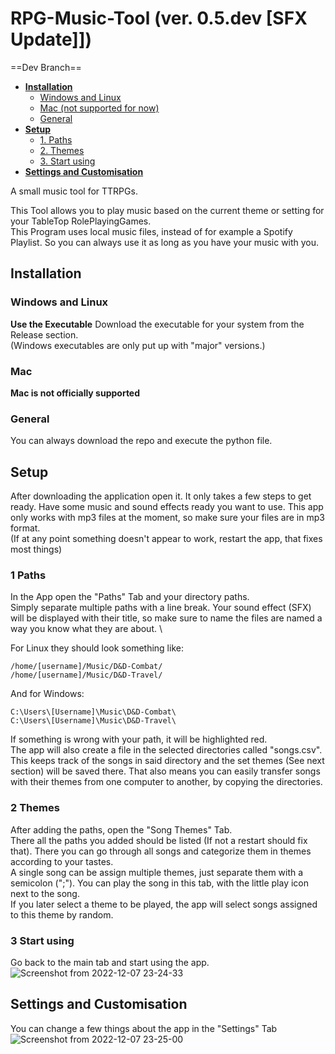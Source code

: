 # RPG-Music-Tool (ver. 0.5.dev [SFX Update]])

==Dev Branch==

- **[Installation](#installation)**
	- [Windows and Linux](#windows-and-linux)
	- [Mac (not supported for now)](#mac)
	- [General](#general)
- **[Setup](#setup)**
	- [1. Paths](#1-paths)
	- [2. Themes](#2-themes)
	- [3. Start using](#3-start-using)
- **[Settings and Customisation](#settings-and-customisation)**


A small music tool for TTRPGs.

This Tool allows you to play music based on the current theme or setting for your TableTop RolePlayingGames. \
This Program uses local music files, instead of for example a Spotify Playlist. So you can always use it as long as you have your music with you.

## Installation
### Windows and Linux
**Use the Executable**
Download the executable for your system from the Release section. \
(Windows executables are only put up with "major" versions.)

### Mac
**Mac is not officially supported**

### General
You can always download the repo and execute the python file.


## Setup
After downloading the application open it. It only takes a few steps to get ready. Have some music and sound effects ready you want to use. This app only works with mp3 files at the moment, so make sure your files are in mp3 format.\
(If at any point something doesn't appear to work, restart the app, that fixes most things)

### 1 Paths
In the App open the "Paths" Tab and your directory paths. \
Simply separate multiple paths with a line break. Your sound effect (SFX) will be displayed with their title, so make sure to name the files are named a way you know what they are about. \

For Linux they should look something like:
```
/home/[username]/Music/D&D-Combat/
/home/[username]/Music/D&D-Travel/
```

And for Windows:
```
C:\Users\[Username]\Music\D&D-Combat\
C:\Users\[Username]\Music\D&D-Travel\
```

If something is wrong with your path, it will be highlighted red.\
The app will also create a file in the selected directories called "songs.csv". This keeps track of the songs in said directory and the set themes (See next section) will be saved there. That also means you can easily transfer songs with their themes from one computer to another, by copying the directories.

### 2 Themes
After adding the paths, open the "Song Themes" Tab.\
There all the paths you added should be listed (If not a restart should fix that). There you can go through all songs and categorize them in themes according to your tastes.\
A single song can be assign multiple themes, just separate them with a semicolon (";"). You can play the song in this tab, with the little play icon next to the song.\
If you later select a theme to be played, the app will select songs assigned to this theme by random.

### 3 Start using
Go back to the main tab and start using the app.
![Screenshot from 2022-12-07 23-24-33](https://user-images.githubusercontent.com/58821835/206310072-63aadbe7-1e9e-4bd2-9f9f-a94319011e1e.png)



## Settings and Customisation
You can change a few things about the app in the "Settings" Tab\
![Screenshot from 2022-12-07 23-25-00](https://user-images.githubusercontent.com/58821835/206310022-97a702fd-ec88-4230-8bab-e6c4f6909336.png)


